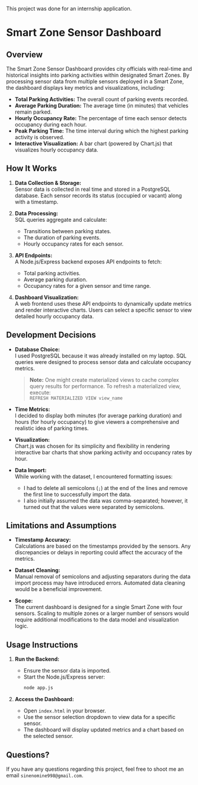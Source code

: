This project was done for an internship application.

# Smart Zone Sensor Dashboard

## Overview

The Smart Zone Sensor Dashboard provides city officials with real-time and historical insights into parking activities within designated Smart Zones. By processing sensor data from multiple sensors deployed in a Smart Zone, the dashboard displays key metrics and visualizations, including:

- **Total Parking Activities:** The overall count of parking events recorded.
- **Average Parking Duration:** The average time (in minutes) that vehicles remain parked.
- **Hourly Occupancy Rate:** The percentage of time each sensor detects occupancy during each hour.
- **Peak Parking Time:** The time interval during which the highest parking activity is observed.
- **Interactive Visualization:** A bar chart (powered by Chart.js) that visualizes hourly occupancy data.

## How It Works

1. **Data Collection & Storage:**  
   Sensor data is collected in real time and stored in a PostgreSQL database. Each sensor records its status (occupied or vacant) along with a timestamp.

2. **Data Processing:**  
   SQL queries aggregate and calculate:
    - Transitions between parking states.
    - The duration of parking events.
    - Hourly occupancy rates for each sensor.

3. **API Endpoints:**  
   A Node.js/Express backend exposes API endpoints to fetch:
    - Total parking activities.
    - Average parking duration.
    - Occupancy rates for a given sensor and time range.

4. **Dashboard Visualization:**  
   A web frontend uses these API endpoints to dynamically update metrics and render interactive charts. Users can select a specific sensor to view detailed hourly occupancy data.

## Development Decisions

- **Database Choice:**  
  I used PostgreSQL because it was already installed on my laptop. SQL queries were designed to process sensor data and calculate occupancy metrics.
  > **Note:** One might create materialized views to cache complex query results for performance. To refresh a materialized view, execute:  
  > `REFRESH MATERIALIZED VIEW view_name`

- **Time Metrics:**  
  I decided to display both minutes (for average parking duration) and hours (for hourly occupancy) to give viewers a comprehensive and realistic idea of parking times.

- **Visualization:**  
  Chart.js was chosen for its simplicity and flexibility in rendering interactive bar charts that show parking activity and occupancy rates by hour.

- **Data Import:**  
  While working with the dataset, I encountered formatting issues:
    - I had to delete all semicolons (`;`) at the end of the lines and remove the first line to successfully import the data.
    - I also initially assumed the data was comma-separated; however, it turned out that the values were separated by semicolons.

## Limitations and Assumptions

- **Timestamp Accuracy:**  
  Calculations are based on the timestamps provided by the sensors. Any discrepancies or delays in reporting could affect the accuracy of the metrics.

- **Dataset Cleaning:**  
  Manual removal of semicolons and adjusting separators during the data import process may have introduced errors. Automated data cleaning would be a beneficial improvement.

- **Scope:**  
  The current dashboard is designed for a single Smart Zone with four sensors. Scaling to multiple zones or a larger number of sensors would require additional modifications to the data model and visualization logic.

## Usage Instructions

1. **Run the Backend:**
    - Ensure the sensor data is imported.
    - Start the Node.js/Express server:
      ```bash
      node app.js
      ```

2. **Access the Dashboard:**
    - Open `index.html` in your browser.
    - Use the sensor selection dropdown to view data for a specific sensor.
    - The dashboard will display updated metrics and a chart based on the selected sensor.

## Questions?

If you have any questions regarding this project, feel free to shoot me an email `sinenomine998@gmail.com`.
